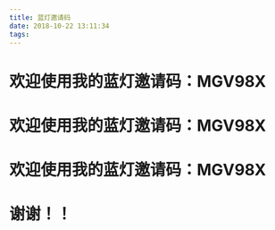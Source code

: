 ```yaml
---
title: 蓝灯邀请码
date: 2018-10-22 13:11:34
tags:
---
```


# 欢迎使用我的蓝灯邀请码：MGV98X
# 欢迎使用我的蓝灯邀请码：MGV98X
# 欢迎使用我的蓝灯邀请码：MGV98X
# 谢谢！！